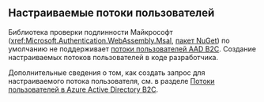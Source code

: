 ## <a name="custom-user-flows"></a>Настраиваемые потоки пользователей

Библиотека проверки подлинности Майкрософт (<xref:Microsoft.Authentication.WebAssembly.Msal>, [пакет NuGet](https://www.nuget.org/packages/Microsoft.Authentication.WebAssembly.Msal/)) по умолчанию не поддерживает [потоки пользователей AAD B2C](/azure/active-directory-b2c/user-flow-overview). Создание настраиваемых потоков пользователей в коде разработчика.

Дополнительные сведения о том, как создать запрос для настраиваемого потока пользователя, см. в разделе [Потоки пользователей в Azure Active Directory B2C](/azure/active-directory-b2c/user-flow-overview).
